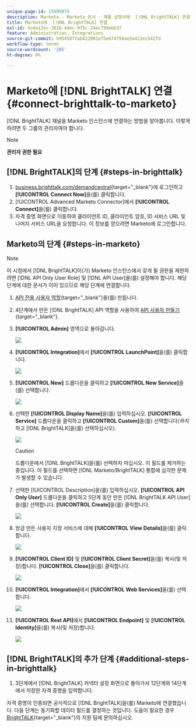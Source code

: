 ```yaml
---
unique-page-id: 15695874
description: Marketo - Marketo 문서 - 제품 설명서에  [!DNL BrightTALK] 연결
title: Marketo에  [!DNL BrightTALK] 연결
exl-id: 5c6a12ec-301b-4dec-975c-24ec759ebb37
feature: Administration, Integrations
source-git-commit: b95458ffab422901ef5e674756ae5e413ec542fd
workflow-type: tm+mt
source-wordcount: '285'
ht-degree: 0%

---
```


# Marketo에 [!DNL BrightTALK] 연결 {#connect-brighttalk-to-marketo}

[!DNL BrightTALK] 채널을 Marketo 인스턴스에 연결하는 방법을 알아봅니다. 이렇게 하려면 두 그룹의 관리자여야 합니다.

>[!NOTE]
>
>**관리자 권한 필요**

## [!DNL BrightTALK]의 단계 {#steps-in-brighttalk}

1. [business.brighttalk.com/demandcentral](https://business.brighttalk.com/demandcentral/login){target="_blank"}에 로그인하고 **[!UICONTROL Connect Now]**&#x200B;을(를) 클릭합니다.
1. [!UICONTROL Advanced Marketo Connector]에서 **[!UICONTROL Connect]**&#x200B;을(를) 클릭합니다.
1. 자격 증명 화면으로 이동하여 클라이언트 ID, 클라이언트 암호, ID 서비스 URL 및 나머지 서비스 URL을 요청합니다. 이 정보를 얻으려면 Marketo에 로그인합니다.

## Marketo의 단계 {#steps-in-marketo}

>[!NOTE]
>
>이 시점에서 [!DNL BrightTALK]이(가) Marketo 인스턴스에서 갖게 될 권한을 제한하려면 [!DNL API Only User Role] 및 [!DNL API User]을(를) 설정해야 합니다. 해당 단계에 대한 문서가 이미 있으므로 해당 단계에 연결합니다.

1. [API 전용 사용자 역할](/help/marketo/product-docs/administration/users-and-roles/create-an-api-only-user-role.md){target="_blank"}을(를) 만듭니다.

1. 4단계에서 만든 [!DNL BrightTALK] API 역할을 사용하여 [API 사용자 만들기](/help/marketo/product-docs/administration/users-and-roles/create-an-api-only-user.md){target="_blank"}.

1. **[!UICONTROL Admin]** 영역으로 돌아갑니다.

   ![](assets/connect-brighttalk-to-marketo-1.png)

1. **[!UICONTROL Integration]**&#x200B;에서 **[!UICONTROL LaunchPoint]**&#x200B;을(를) 클릭합니다.

   ![](assets/connect-brighttalk-to-marketo-2.png)

1. **[!UICONTROL New]** 드롭다운을 클릭하고 **[!UICONTROL New Service]**&#x200B;을(를) 선택합니다.

   ![](assets/connect-brighttalk-to-marketo-3.png)

1. 선택한 **[!UICONTROL Display Name]**&#x200B;을(를) 입력하십시오. **[!UICONTROL Service]** 드롭다운을 클릭하고 **[!UICONTROL Custom]**&#x200B;을(를) 선택합니다(_하지_&#x200B;하고 [!DNL BrightTALK]을(를) 선택하십시오).

   ![](assets/connect-brighttalk-to-marketo-4.png)

   >[!CAUTION]
   >
   >드롭다운에서 [!DNL BrightTALK]을(를) 선택하지 마십시오. 이 필드를 제거하는 중입니다. 이 필드를 선택하면 [!DNL Marketo/BrightTALK] 통합에 심각한 문제가 발생할 수 있습니다.

1. 선택한 [!UICONTROL Description]을(를) 입력하십시오. **[!UICONTROL API Only User]** 드롭다운을 클릭하고 5단계 동안 만든 [!DNL BrightTALK API User]을(를) 선택합니다. **[!UICONTROL Create]**&#x200B;을(를) 클릭합니다.

   ![](assets/connect-brighttalk-to-marketo-5.png)

1. 방금 만든 사용자 지정 서비스에 대해 **[!UICONTROL View Details]**&#x200B;을(를) 클릭합니다.

   ![](assets/connect-brighttalk-to-marketo-6.png)

1. **[!UICONTROL Client ID]** 및 **[!UICONTROL Client Secret]**&#x200B;을(를) 복사(및 저장)합니다. **[!UICONTROL Close]**&#x200B;을(를) 클릭합니다.

   ![](assets/connect-brighttalk-to-marketo-7.png)

1. **[!UICONTROL Integration]**&#x200B;에서 **[!UICONTROL Web Services]**&#x200B;을(를) 선택합니다.

   ![](assets/connect-brighttalk-to-marketo-8.png)

1. **[!UICONTROL Rest API]**&#x200B;에서 **[!UICONTROL Endpoint]** 및 **[!UICONTROL Identity]**&#x200B;을(를) 복사(및 저장)합니다.

   ![](assets/connect-brighttalk-to-marketo-9.png)

## [!DNL BrightTALK]의 추가 단계 {#additional-steps-in-brighttalk}

1. 3단계에서 [!DNL BrightTALK] 커넥터 설정 화면으로 돌아가서 12단계와 14단계에서 저장한 자격 증명을 입력합니다.

자격 증명이 인증되면 공식적으로 [!DNL BrightTALK]을(를) Marketo에 연결했습니다. 다음 단계는 동기화할 데이터 필드를 결정하는 것입니다. 도움이 필요한 경우 [BrightTALK](https://www.brighttalk.com/){target="_blank"}의 지원 팀에 문의하십시오.
